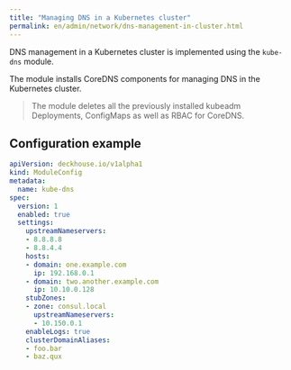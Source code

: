 ```yaml
---
title: "Managing DNS in a Kubernetes cluster"
permalink: en/admin/network/dns-management-in-cluster.html
---
```


DNS management in a Kubernetes cluster is implemented using the `kube-dns` module.

<!-- Transferred with minor modifications from https://deckhouse.io/products/kubernetes-platform/documentation/latest/modules/kube-dns/ -->

The module installs CoreDNS components for managing DNS in the Kubernetes cluster.

> The module deletes all the previously installed kubeadm Deployments, ConfigMaps as well as RBAC for CoreDNS.

<!-- Transferred with minor modifications from https://deckhouse.io/products/kubernetes-platform/documentation/latest/modules/kube-dns/ -->

## Configuration example

```yaml
apiVersion: deckhouse.io/v1alpha1
kind: ModuleConfig
metadata:
  name: kube-dns
spec:
  version: 1
  enabled: true
  settings:
    upstreamNameservers:
    - 8.8.8.8
    - 8.8.4.4
    hosts:
    - domain: one.example.com
      ip: 192.168.0.1
    - domain: two.another.example.com
      ip: 10.10.0.128
    stubZones:
    - zone: consul.local
      upstreamNameservers:
      - 10.150.0.1
    enableLogs: true
    clusterDomainAliases:
    - foo.bar
    - baz.qux

```
